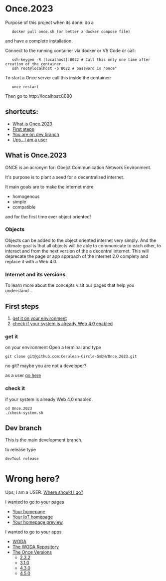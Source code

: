 # Once.2023

Purpose of this project when its done:
do a 
```
   docker pull once.sh (or better a docker compose file)
```
and have a complete installation.

Connect to the running container via docker or VS Code or call:
```
   ssh-keygen -R [localhost]:8022 # Call this only one time after creation of the container
   ssh root@localhost -p 8022 # password is "once"
```

To start a Once server call this inside the container:
```
   once restart
```
Then go to http://localhost:8080


## shortcuts:

* [What is Once.2023](#what-is-Once.2023)
* [First steps](#first-steps)
* [You are on dev branch](#dev-branch)
* [Ups...I am a user](#wrong-here?)

## What is Once.2023

ONCE is an acronym for: Obejct Communication Network Environment.

It's purpose is to plant a seed for a decentralised internet.

It main goals are to make the internet more
* homogenous
* simple
* compatible

and for the first time ever object oriented!

### Objects 
Objects can be added to the object oriented internet very simply. And the ultimate goal is that all objects will be able to communicate to each other, to interact and from the next version of the a decentral internet. This will deprecate the page or app approach of the internet 2.0 complety and replace it with a Web 4.0. 

### Internet and its versions
To learn more about the concepts visit our pages that help you understand...

## First steps

1. [get it on your environment](#get-it)
1. [check if your system is already Web 4.0 enabled](#check-it)

### get it 
on your environment
Open a terminal and type

```
git clone git@github.com:Cerulean-Circle-GmbH/Once.2023.git
```
no git?
maybe you are not a developer? 

as a user [go here](https://github.com/Cerulean-Circle-GmbH/once.sh#fast-install---use-it-anywhere)
### check it 
if your system is already Web 4.0 enabled.


```
cd Once.2023
./check-system.sh
```

## Dev branch
This is the main development branch.

to release type
```
devTool release
```

# Wrong here?
Ups, I am a USER. [Where should I go?](https://tech4people.cloud)

I wanted to go to your pages
* [Your homepage](https://ceruleancircle.com)
* [Your IoT homepage](https://iot.ceruleancircle.com)
* [Your homepage preview](https://testing.ceruleancircle.com)

I wanted to go to your apps
* [WODA](https://prod.wo-da.de)
* [The WODA Repository](https://prod.wo-da.de/EAMD.ucp)
* [The Once Versions](https://prod.wo-da.de/EAMD.ucp/Components/tla/EAM/layer1/Thinglish/Once)
    * [2.3.2](https://prod.wo-da.de/EAMD.ucp/Components/tla/EAM/layer1/Thinglish/Once/2.3.2/src/html/Once.html)
    * [3.1.0](https://prod.wo-da.de/EAMD.ucp/Components/tla/EAM/layer1/Thinglish/Once/3.1.0/src/html/Once.html)
    * [4.3.0](https://prod.wo-da.de/EAMD.ucp/Components/tla/EAM/layer1/Thinglish/Once/4.3.0/src/html/Once.html)
    * [4.5.0](https://prod.wo-da.de/EAMD.ucp/Components/tla/EAM/layer1/Thinglish/Once/4.3.0/src/html/Once.html)
